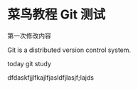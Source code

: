 # 菜鸟教程 Git  测试

第一次修改内容

Git is a distributed version control system.


today  git  study


dfdaskfjjlfkajlfjasldfjlasjf;lajds
